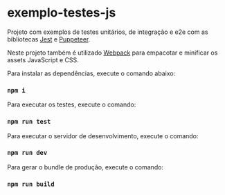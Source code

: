 # exemplo-testes-js

Projeto com exemplos de testes unitários, de integração e e2e com as bibliotecas
[Jest](https://jestjs.io/) e [Puppeteer](https://github.com/GoogleChrome/puppeteer).

Neste projeto também é utilizado [Webpack](https://webpack.js.org/) para empacotar e minificar os assets JavaScript e CSS.

Para instalar as dependências, execute o comando abaixo:

### `npm i`

Para executar os testes, execute o comando:

### `npm run test`

Para executar o servidor de desenvolvimento, execute o comando:

### `npm run dev`

Para gerar o bundle de produção, execute o comando:

### `npm run build`